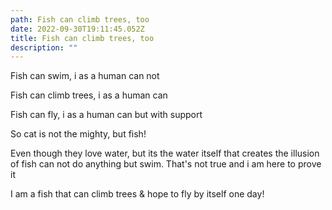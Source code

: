 ```yaml
---
path: Fish can climb trees, too
date: 2022-09-30T19:11:45.052Z
title: Fish can climb trees, too
description: ""
---
```

F﻿ish can swim, i as a human can not

F﻿ish can climb trees, i as a human can 

F﻿ish can fly, i as a human can but with support 

S﻿o cat is not the mighty, but fish!

Even though they love water, but its the water itself that creates the illusion of fish can not do anything but swim. That's not true and i am here to prove it

I﻿ am a fish that can climb trees & hope to fly by itself one day!
